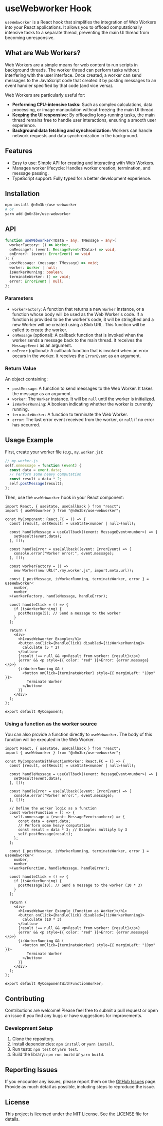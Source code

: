 # useWebworker Hook

`useWebworker` is a React hook that simplifies the integration of Web Workers into your React applications. It allows you to offload computationally intensive tasks to a separate thread, preventing the main UI thread from becoming unresponsive.

## What are Web Workers?

Web Workers are a simple means for web content to run scripts in background threads. The worker thread can perform tasks without interfering with the user interface. Once created, a worker can send messages to the JavaScript code that created it by posting messages to an event handler specified by that code (and vice versa).

Web Workers are particularly useful for:

- **Performing CPU-intensive tasks:** Such as complex calculations, data processing, or image manipulation without freezing the main UI thread.
- **Keeping the UI responsive:** By offloading long-running tasks, the main thread remains free to handle user interactions, ensuring a smooth user experience.
- **Background data fetching and synchronization:** Workers can handle network requests and data synchronization in the background.

## Features

- Easy to use: Simple API for creating and interacting with Web Workers.
- Manages worker lifecycle: Handles worker creation, termination, and message passing.
- TypeScript support: Fully typed for a better development experience.

## Installation

```bash
npm install @n0n3br/use-webworker
# or
yarn add @n0n3br/use-webworker
```

## API

```typescript
function useWebworker<TData = any, TMessage = any>(
  workerFactory: () => Worker,
  onMessage?: (event: MessageEvent<TData>) => void,
  onError?: (event: ErrorEvent) => void
): {
  postMessage: (message: TMessage) => void;
  worker: Worker | null;
  isWorkerRunning: boolean;
  terminateWorker: () => void;
  error: ErrorEvent | null;
};
```

### Parameters

- `workerFactory`: A function that returns a new `Worker` instance, or a function whose body will be used as the Web Worker's code. If a function is provided to be the worker's code, it will be stringified and a new Worker will be created using a Blob URL. This function will be called to create the worker.
- `onMessage` (optional): A callback function that is invoked when the worker sends a message back to the main thread. It receives the `MessageEvent` as an argument.
- `onError` (optional): A callback function that is invoked when an error occurs in the worker. It receives the `ErrorEvent` as an argument.

### Return Value

An object containing:

- `postMessage`: A function to send messages to the Web Worker. It takes the message as an argument.
- `worker`: The `Worker` instance. It will be `null` until the worker is initialized.
- `isWorkerRunning`: A boolean indicating whether the worker is currently running.
- `terminateWorker`: A function to terminate the Web Worker.
- `error`: The last error event received from the worker, or `null` if no error has occurred.

## Usage Example

First, create your worker file (e.g., `my.worker.js`):

```javascript
// my.worker.js
self.onmessage = function (event) {
  const data = event.data;
  // Perform some heavy computation
  const result = data * 2;
  self.postMessage(result);
};
```

Then, use the `useWebworker` hook in your React component:

```tsx
import React, { useState, useCallback } from "react";
import { useWebworker } from "@n0n3br/use-webworker";

const MyComponent: React.FC = () => {
  const [result, setResult] = useState<number | null>(null);

  const handleMessage = useCallback((event: MessageEvent<number>) => {
    setResult(event.data);
  }, []);

  const handleError = useCallback((event: ErrorEvent) => {
    console.error("Worker error:", event.message);
  }, []);

  const workerFactory = () =>
    new Worker(new URL("./my.worker.js", import.meta.url));

  const { postMessage, isWorkerRunning, terminateWorker, error } = useWebworker<
    number,
    number
  >(workerFactory, handleMessage, handleError);

  const handleClick = () => {
    if (isWorkerRunning) {
      postMessage(5); // Send a message to the worker
    }
  };

  return (
    <div>
      <h1>useWebworker Example</h1>
      <button onClick={handleClick} disabled={!isWorkerRunning}>
        Calculate (5 * 2)
      </button>
      {result !== null && <p>Result from worker: {result}</p>}
      {error && <p style={{ color: "red" }}>Error: {error.message}</p>}
      {isWorkerRunning && (
        <button onClick={terminateWorker} style={{ marginLeft: "10px" }}>
          Terminate Worker
        </button>
      )}
    </div>
  );
};

export default MyComponent;
```

### Using a function as the worker source

You can also provide a function directly to `useWebworker`. The body of this function will be executed in the Web Worker.

```tsx
import React, { useState, useCallback } from "react";
import { useWebworker } from "@n0n3br/use-webworker";

const MyComponentWithFunctionWorker: React.FC = () => {
  const [result, setResult] = useState<number | null>(null);

  const handleMessage = useCallback((event: MessageEvent<number>) => {
    setResult(event.data);
  }, []);

  const handleError = useCallback((event: ErrorEvent) => {
    console.error("Worker error:", event.message);
  }, []);

  // Define the worker logic as a function
  const workerFunction = () => {
    self.onmessage = (event: MessageEvent<number>) => {
      const data = event.data;
      // Perform some heavy computation
      const result = data * 3; // Example: multiply by 3
      self.postMessage(result);
    };
  };

  const { postMessage, isWorkerRunning, terminateWorker, error } = useWebworker<
    number,
    number
  >(workerFunction, handleMessage, handleError);

  const handleClick = () => {
    if (isWorkerRunning) {
      postMessage(10); // Send a message to the worker (10 * 3)
    }
  };

  return (
    <div>
      <h1>useWebworker Example (Function as Worker)</h1>
      <button onClick={handleClick} disabled={!isWorkerRunning}>
        Calculate (10 * 3)
      </button>
      {result !== null && <p>Result from worker: {result}</p>}
      {error && <p style={{ color: "red" }}>Error: {error.message}</p>}
      {isWorkerRunning && (
        <button onClick={terminateWorker} style={{ marginLeft: "10px" }}>
          Terminate Worker
        </button>
      )}
    </div>
  );
};

export default MyComponentWithFunctionWorker;
```

## Contributing

Contributions are welcome! Please feel free to submit a pull request or open an issue if you find any bugs or have suggestions for improvements.

### Development Setup

1. Clone the repository.
2. Install dependencies: `npm install` or `yarn install`.
3. Run tests: `npm test` or `yarn test`.
4. Build the library: `npm run build` or `yarn build`.

## Reporting Issues

If you encounter any issues, please report them on the [GitHub Issues](https://github.com/rogeriolaa/react-use-webworker/issues) page. Provide as much detail as possible, including steps to reproduce the issue.

## License

This project is licensed under the MIT License. See the [LICENSE](LICENSE) file for details.
